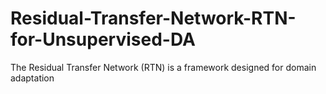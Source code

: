 # Residual-Transfer-Network-RTN-for-Unsupervised-DA
The Residual Transfer Network (RTN) is a framework designed for domain adaptation

